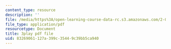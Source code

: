 ```yaml
---
content_type: resource
description: ''
file: /media/https%3A/open-learning-course-data-rc.s3.amazonaws.com/2-003sc-engineering-dynamics-fall-2011/83269061127a399c35449c39bb5ca940_tm51lwadMOc.pdf
file_type: application/pdf
resourcetype: Document
title: 3play pdf file
uid: 83269061-127a-399c-3544-9c39bb5ca940
---
```

